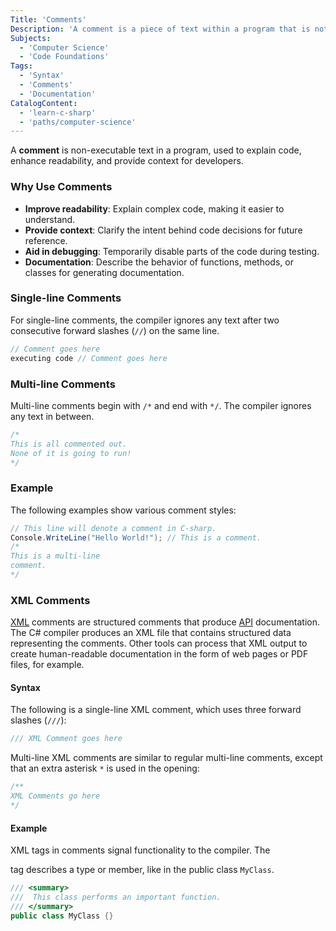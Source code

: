 ```yaml
---
Title: 'Comments'
Description: 'A comment is a piece of text within a program that is not executed.'
Subjects:
  - 'Computer Science'
  - 'Code Foundations'
Tags:
  - 'Syntax'
  - 'Comments'
  - 'Documentation'
CatalogContent:
  - 'learn-c-sharp'
  - 'paths/computer-science'
---
```


A **comment** is non-executable text in a program, used to explain code, enhance readability, and provide context for developers.

### Why Use Comments

- **Improve readability**: Explain complex code, making it easier to understand.
- **Provide context**: Clarify the intent behind code decisions for future reference.
- **Aid in debugging**: Temporarily disable parts of the code during testing.
- **Documentation**: Describe the behavior of functions, methods, or classes for generating documentation.

### Single-line Comments

For single-line comments, the compiler ignores any text after two consecutive forward slashes (`//`) on the same line.

```cs
// Comment goes here
executing code // Comment goes here
```

### Multi-line Comments

Multi-line comments begin with `/*` and end with `*/`. The compiler ignores any text in between.

```cs
/*
This is all commented out.
None of it is going to run!
*/
```

### Example

The following examples show various comment styles:

```cs
// This line will denote a comment in C-sharp.
Console.WriteLine("Hello World!"); // This is a comment.
/*
This is a multi-line
comment.
*/
```

### XML Comments

[XML](https://www.codecademy.com/resources/docs/general/xml) comments are structured comments that produce [API](https://www.codecademy.com/resources/docs/general/api) documentation. The C# compiler produces an XML file that contains structured data representing the comments. Other tools can process that XML output to create human-readable documentation in the form of web pages or PDF files, for example.

#### Syntax

The following is a single-line XML comment, which uses three forward slashes (`///`):

```cs
/// XML Comment goes here
```

Multi-line XML comments are similar to regular multi-line comments, except that an extra asterisk `*` is used in the opening:

```cs
/**
XML Comments go here
*/
```

#### Example

XML tags in comments signal functionality to the compiler. The <summary> tag describes a type or member, like in the public class `MyClass`.

```cs
/// <summary>
///  This class performs an important function.
/// </summary>
public class MyClass {}
```
